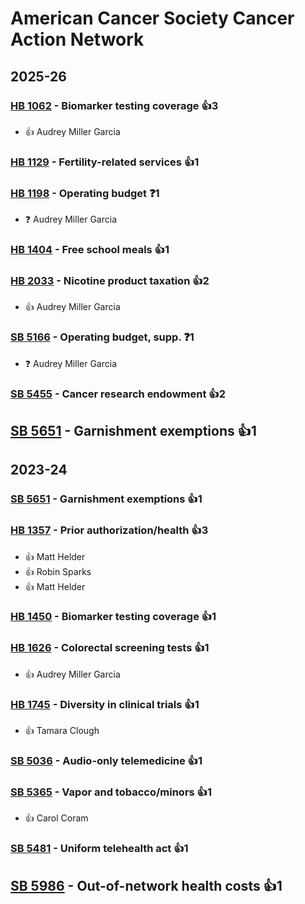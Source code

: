 # American Cancer Society Cancer Action Network
## 2025-26

### [HB 1062](/bill/2025-26/hb/1062/) - Biomarker testing coverage 👍3  
* 👍 Audrey Miller Garcia

### [HB 1129](/bill/2025-26/hb/1129/) - Fertility-related services 👍1  

### [HB 1198](/bill/2025-26/hb/1198/) - Operating budget   ❓1
* ❓ Audrey Miller Garcia

### [HB 1404](/bill/2025-26/hb/1404/) - Free school meals 👍1  

### [HB 2033](/bill/2025-26/hb/2033/) - Nicotine product taxation 👍2  
* 👍 Audrey Miller Garcia

### [SB 5166](/bill/2025-26/sb/5166/) - Operating budget, supp.   ❓1
* ❓ Audrey Miller Garcia

### [SB 5455](/bill/2025-26/sb/5455/) - Cancer research endowment 👍2  

## [SB 5651](/bill/2025-26/sb/5651/) - Garnishment exemptions 👍1  

## 2023-24

### [SB 5651](/bill/2023-24/sb/5651/) - Garnishment exemptions 👍1  

### [HB 1357](/bill/2023-24/hb/1357/) - Prior authorization/health 👍3  
* 👍 Matt Helder
* 👍 Robin Sparks
* 👍 Matt Helder

### [HB 1450](/bill/2023-24/hb/1450/) - Biomarker testing coverage 👍1  

### [HB 1626](/bill/2023-24/hb/1626/) - Colorectal screening tests 👍1  
* 👍 Audrey Miller Garcia

### [HB 1745](/bill/2023-24/hb/1745/) - Diversity in clinical trials 👍1  
* 👍 Tamara Clough

### [SB 5036](/bill/2023-24/sb/5036/) - Audio-only telemedicine 👍1  

### [SB 5365](/bill/2023-24/sb/5365/) - Vapor and tobacco/minors 👍1  
* 👍 Carol Coram

### [SB 5481](/bill/2023-24/sb/5481/) - Uniform telehealth act 👍1  

## [SB 5986](/bill/2023-24/sb/5986/) - Out-of-network health costs 👍1  
